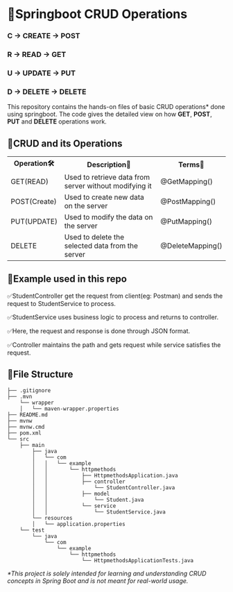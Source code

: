 # 🍃Springboot CRUD Operations


### C &#8594; CREATE &#8594; POST

### R &#8594; READ &#8594; GET

### U &#8594; UPDATE &#8594; PUT

### D &#8594; DELETE &#8594; DELETE

This repository contains the hands-on files of basic CRUD operations* done using springboot. The code gives the detailed view on how <b>GET</b>, <b>POST</b>, <b>PUT</b> and <b>DELETE</b> operations work.

## 📍CRUD and its Operations
<table>
  <tr>
    <th>Operation🛠️</th>
    <th>Description📝</th>
    <th>Terms🌱</th>
  </tr>

  <tr>
    <td>GET(READ)</td>
    <td>Used to retrieve data from server without modifying it</td>
    <td>@GetMapping()</td>
  </tr>

  <tr>
    <td>POST(Create)</td>
    <td>Used to create new data on the server</td>
    <td>@PostMapping()</td>
  </tr>

  <tr>
    <td>PUT(UPDATE)</td>
    <td>Used to modify the data on the server</td>
    <td>@PutMapping()</td>
  </tr>

  <tr>
    <td>DELETE</td>
    <td>Used to delete the selected data from the server</td>
    <td>@DeleteMapping()</td>
  </tr>
</table>

## 📍Example used in this repo

✅StudentController get the request from client(eg: Postman) and sends the request to StudentService to process. 

✅StudentService uses business logic to process and returns to controller. 

✅Here, the request and response is done through JSON format.

✅Controller maintains the path and gets request while service satisfies the request.

## 📍File Structure
```├── .gitattributes
├── .gitignore
├── .mvn
    └── wrapper
    │   └── maven-wrapper.properties
├── README.md
├── mvnw
├── mvnw.cmd
├── pom.xml
└── src
    ├── main
        ├── java
        │   └── com
        │   │   └── example
        │   │       └── httpmethods
        │   │           ├── HttpmethodsApplication.java
        │   │           ├── controller
        │   │               └── StudentController.java
        │   │           ├── model
        │   │               └── Student.java
        │   │           └── service
        │   │               └── StudentService.java
        └── resources
        │   └── application.properties
    └── test
        └── java
            └── com
                └── example
                    └── httpmethods
                        └── HttpmethodsApplicationTests.java
```

<i>*This project is solely intended for learning and understanding CRUD concepts in Spring Boot and is not meant for real-world usage.</i>

















